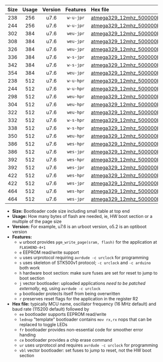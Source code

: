 |Size|Usage|Version|Features|Hex file|
|:-:|:-:|:-:|:-:|:--|
|238|256|u7.6|`w-u-jpr`|[atmega329_12mhz_500000bps_ur_vbl.hex](https://raw.githubusercontent.com/stefanrueger/urboot/main/bootloaders/atmega329/fcpu_12mhz/500000_bps/atmega329_12mhz_500000bps_ur_vbl.hex)|
|244|256|u7.6|`w-u-jpr`|[atmega329_12mhz_500000bps_lednop_ur_vbl.hex](https://raw.githubusercontent.com/stefanrueger/urboot/main/bootloaders/atmega329/fcpu_12mhz/500000_bps/atmega329_12mhz_500000bps_lednop_ur_vbl.hex)|
|302|384|u7.6|`weu-jpr`|[atmega329_12mhz_500000bps_ee_ur_vbl.hex](https://raw.githubusercontent.com/stefanrueger/urboot/main/bootloaders/atmega329/fcpu_12mhz/500000_bps/atmega329_12mhz_500000bps_ee_ur_vbl.hex)|
|308|384|u7.6|`weu-jpr`|[atmega329_12mhz_500000bps_ee_lednop_ur_vbl.hex](https://raw.githubusercontent.com/stefanrueger/urboot/main/bootloaders/atmega329/fcpu_12mhz/500000_bps/atmega329_12mhz_500000bps_ee_lednop_ur_vbl.hex)|
|326|384|u7.6|`weu-jpr`|[atmega329_12mhz_500000bps_ee_lednop_fr_ur_vbl.hex](https://raw.githubusercontent.com/stefanrueger/urboot/main/bootloaders/atmega329/fcpu_12mhz/500000_bps/atmega329_12mhz_500000bps_ee_lednop_fr_ur_vbl.hex)|
|336|384|u7.6|`w-s-jpr`|[atmega329_12mhz_500000bps_vbl.hex](https://raw.githubusercontent.com/stefanrueger/urboot/main/bootloaders/atmega329/fcpu_12mhz/500000_bps/atmega329_12mhz_500000bps_vbl.hex)|
|342|384|u7.6|`w-s-jpr`|[atmega329_12mhz_500000bps_lednop_vbl.hex](https://raw.githubusercontent.com/stefanrueger/urboot/main/bootloaders/atmega329/fcpu_12mhz/500000_bps/atmega329_12mhz_500000bps_lednop_vbl.hex)|
|354|384|u7.6|`weu-jpr`|[atmega329_12mhz_500000bps_ee_lednop_fr_ce_ur_vbl.hex](https://raw.githubusercontent.com/stefanrueger/urboot/main/bootloaders/atmega329/fcpu_12mhz/500000_bps/atmega329_12mhz_500000bps_ee_lednop_fr_ce_ur_vbl.hex)|
|238|512|u7.6|`w-u-hpr`|[atmega329_12mhz_500000bps_ur.hex](https://raw.githubusercontent.com/stefanrueger/urboot/main/bootloaders/atmega329/fcpu_12mhz/500000_bps/atmega329_12mhz_500000bps_ur.hex)|
|244|512|u7.6|`w-u-hpr`|[atmega329_12mhz_500000bps_lednop_ur.hex](https://raw.githubusercontent.com/stefanrueger/urboot/main/bootloaders/atmega329/fcpu_12mhz/500000_bps/atmega329_12mhz_500000bps_lednop_ur.hex)|
|298|512|u7.6|`weu-hpr`|[atmega329_12mhz_500000bps_ee_ur.hex](https://raw.githubusercontent.com/stefanrueger/urboot/main/bootloaders/atmega329/fcpu_12mhz/500000_bps/atmega329_12mhz_500000bps_ee_ur.hex)|
|304|512|u7.6|`weu-hpr`|[atmega329_12mhz_500000bps_ee_lednop_ur.hex](https://raw.githubusercontent.com/stefanrueger/urboot/main/bootloaders/atmega329/fcpu_12mhz/500000_bps/atmega329_12mhz_500000bps_ee_lednop_ur.hex)|
|322|512|u7.6|`weu-hpr`|[atmega329_12mhz_500000bps_ee_lednop_fr_ur.hex](https://raw.githubusercontent.com/stefanrueger/urboot/main/bootloaders/atmega329/fcpu_12mhz/500000_bps/atmega329_12mhz_500000bps_ee_lednop_fr_ur.hex)|
|332|512|u7.6|`w-s-hpr`|[atmega329_12mhz_500000bps.hex](https://raw.githubusercontent.com/stefanrueger/urboot/main/bootloaders/atmega329/fcpu_12mhz/500000_bps/atmega329_12mhz_500000bps.hex)|
|338|512|u7.6|`w-s-hpr`|[atmega329_12mhz_500000bps_lednop.hex](https://raw.githubusercontent.com/stefanrueger/urboot/main/bootloaders/atmega329/fcpu_12mhz/500000_bps/atmega329_12mhz_500000bps_lednop.hex)|
|350|512|u7.6|`weu-hpr`|[atmega329_12mhz_500000bps_ee_lednop_fr_ce_ur.hex](https://raw.githubusercontent.com/stefanrueger/urboot/main/bootloaders/atmega329/fcpu_12mhz/500000_bps/atmega329_12mhz_500000bps_ee_lednop_fr_ce_ur.hex)|
|386|512|u7.6|`wes-hpr`|[atmega329_12mhz_500000bps_ee.hex](https://raw.githubusercontent.com/stefanrueger/urboot/main/bootloaders/atmega329/fcpu_12mhz/500000_bps/atmega329_12mhz_500000bps_ee.hex)|
|386|512|u7.6|`wes-jpr`|[atmega329_12mhz_500000bps_ee_vbl.hex](https://raw.githubusercontent.com/stefanrueger/urboot/main/bootloaders/atmega329/fcpu_12mhz/500000_bps/atmega329_12mhz_500000bps_ee_vbl.hex)|
|392|512|u7.6|`wes-hpr`|[atmega329_12mhz_500000bps_ee_lednop.hex](https://raw.githubusercontent.com/stefanrueger/urboot/main/bootloaders/atmega329/fcpu_12mhz/500000_bps/atmega329_12mhz_500000bps_ee_lednop.hex)|
|392|512|u7.6|`wes-jpr`|[atmega329_12mhz_500000bps_ee_lednop_vbl.hex](https://raw.githubusercontent.com/stefanrueger/urboot/main/bootloaders/atmega329/fcpu_12mhz/500000_bps/atmega329_12mhz_500000bps_ee_lednop_vbl.hex)|
|422|512|u7.6|`wes-hpr`|[atmega329_12mhz_500000bps_ee_lednop_fr.hex](https://raw.githubusercontent.com/stefanrueger/urboot/main/bootloaders/atmega329/fcpu_12mhz/500000_bps/atmega329_12mhz_500000bps_ee_lednop_fr.hex)|
|422|512|u7.6|`wes-jpr`|[atmega329_12mhz_500000bps_ee_lednop_fr_vbl.hex](https://raw.githubusercontent.com/stefanrueger/urboot/main/bootloaders/atmega329/fcpu_12mhz/500000_bps/atmega329_12mhz_500000bps_ee_lednop_fr_vbl.hex)|
|464|512|u7.6|`wes-hpr`|[atmega329_12mhz_500000bps_ee_lednop_fr_ce.hex](https://raw.githubusercontent.com/stefanrueger/urboot/main/bootloaders/atmega329/fcpu_12mhz/500000_bps/atmega329_12mhz_500000bps_ee_lednop_fr_ce.hex)|
|464|512|u7.6|`wes-jpr`|[atmega329_12mhz_500000bps_ee_lednop_fr_ce_vbl.hex](https://raw.githubusercontent.com/stefanrueger/urboot/main/bootloaders/atmega329/fcpu_12mhz/500000_bps/atmega329_12mhz_500000bps_ee_lednop_fr_ce_vbl.hex)|

- **Size:** Bootloader code size including small table at top end
- **Usage:** How many bytes of flash are needed, ie, HW boot section or a multiple of the page size
- **Version:** For example, u7.6 is an urboot version, o5.2 is an optiboot version
- **Features:**
  + `w` urboot provides `pgm_write_page(sram, flash)` for the application at `FLASHEND-4+1`
  + `e` EEPROM read/write support
  + `u` uses urprotocol requiring `avrdude -c urclock` for programming
  + `s` uses skeleton of STK500v1 protocol; `-c urclock` and `-c arduino` both work
  + `h` hardware boot section: make sure fuses are set for reset to jump to boot section
  + `j` vector bootloader: uploaded applications *need to be patched externally*, eg, using `avrdude -c urclock`
  + `p` bootloader protects itself from being overwritten
  + `r` preserves reset flags for the application in the register R2
- **Hex file:** typically MCU name, oscillator frequency (16 MHz default) and baud rate (115200 default) followed by
  + `ee` bootloader supports EEPROM read/write
  + `lednop` "template" bootloader contains `mov rx,rx` nops that can be replaced to toggle LEDs
  + `fr` bootloader provides non-essential code for smoother error handing
  + `ce` bootloader provides a chip erase command
  + `ur` uses urprotocol and requires `avrdude -c urclock` for programming
  + `vbl` vector bootloader: set fuses to jump to reset, not the HW boot section
